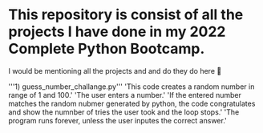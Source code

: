 # This repository is consist of all the projects I have done in my 2022 Complete Python Bootcamp.

I would be mentioning all the projects and and do they do here 🥇

'''1) guess_number_challange.py'''
'This code creates a random number in range of 1 and 100.'
'The user enters a number.'
'If the entered number matches the random nubmer generated by python, the code congratulates and show the numnber of tries the user took and the loop stops.'
'The program runs forever, unless the user inputes the correct answer.'
